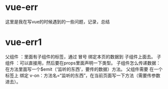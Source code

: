 # vue-err
这里是我在写vue的时候遇到的一些问题，记录，总结
# vue-err1
父组件 ：里面有子组件的标签，通过 冒号 绑定本页的数据到 子组件上面去。
子组件 ：可以直接用，然后要在props里面声明一下类型。
子组件怎么传递数据：在方法里面写一个$emit（‘监听的东西’，要传的数据）方法。
父组件需要 在一个标签上 绑定 v-on：方法名=“监听的东西”，在当前页面写一下方法（需要传参数进去）。
